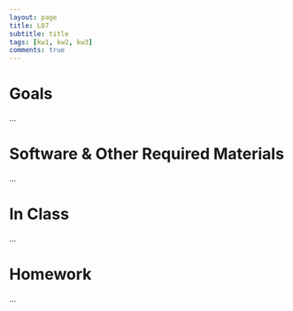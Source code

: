 ```yaml
---
layout: page
title: L07
subtitle: title
tags: [kw1, kw2, kw3]
comments: true
---
```


# Goals

...

# Software & Other Required Materials

...

# In Class

...


# Homework

...
